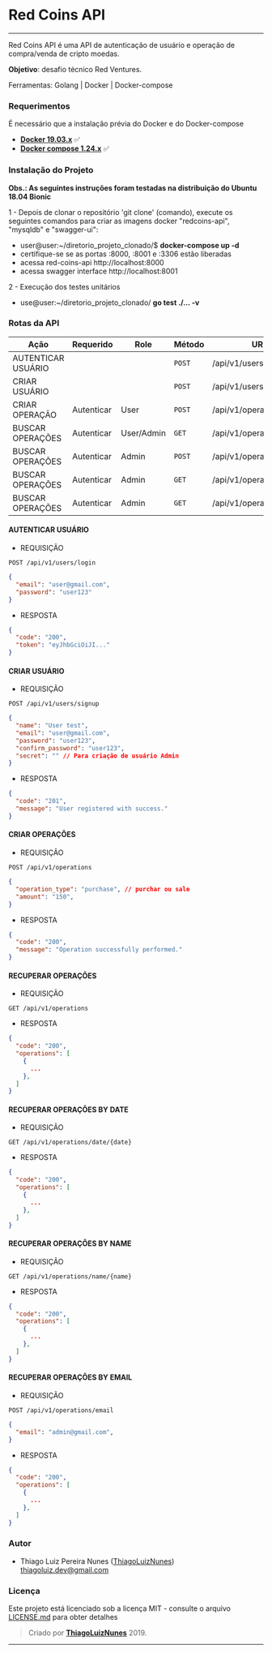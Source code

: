 # Red Coins API

---
Red Coins API é uma API de autenticação de usuário e operação de compra/venda de cripto moedas.

**Objetivo**: desafio técnico Red Ventures.


Ferramentas: Golang | Docker | Docker-compose

### Requerimentos ###

É necessário que a instalação prévia do Docker e do Docker-compose

* **[Docker 19.03.x](https://docs.docker.com)** :white_check_mark:
* **[Docker compose 1.24.x](https://docs.docker.com/compose/)** :white_check_mark:

### Instalação do Projeto ###

**Obs.: As seguintes instruções foram testadas na distribuição do Ubuntu 18.04 Bionic**

1 - Depois de clonar o repositório 'git clone' (comando), execute os seguintes comandos para criar as imagens docker "redcoins-api", "mysqldb" e "swagger-ui":
  - user@user:~/diretorio_projeto_clonado/$ **docker-compose up -d**
  - certifique-se se as portas :8000, :8001 e :3306 estão liberadas
  - acessa red-coins-api http://localhost:8000
  - acessa swagger interface http://localhost:8001

2 - Execução dos testes unitários
  - use@user:~/diretorio_projeto_clonado/ **go test ./... -v**

### Rotas da API ###
|   Ação                   | Requerido  | Role  |  Método  | URL
|   -----------------------|------------| ----- |----------|--------------
|   AUTENTICAR USUÁRIO     |            |       | `POST`   | /api/v1/users/login
|   CRIAR USUÁRIO          |            |       | `POST`   | /api/v1/users/signup
|   CRIAR OPERAÇÃO         | Autenticar | User  | `POST`   | /api/v1/operations
|   BUSCAR OPERAÇÕES       | Autenticar | User/Admin  | `GET  `  | /api/v1/operations
|   BUSCAR OPERAÇÕES       | Autenticar | Admin | `POST`   | /api/v1/operations/email
|   BUSCAR OPERAÇÕES       | Autenticar | Admin | `GET`    | /api/v1/operations/date
|   BUSCAR OPERAÇÕES       | Autenticar | Admin | `GET`    | /api/v1/operations/name

#### AUTENTICAR USUÁRIO ####
* REQUISIÇÃO
```
POST /api/v1/users/login
```
```json
{
  "email": "user@gmail.com",
  "password": "user123"
}
```
* RESPOSTA
```json
{
  "code": "200",
  "token": "eyJhbGciOiJI..."
}
```
#### CRIAR USUÁRIO ####
* REQUISIÇÃO
```
POST /api/v1/users/signup
```
```json
{
  "name": "User test",
  "email": "user@gmail.com",
  "password": "user123",
  "confirm_password": "user123",
  "secret": "" // Para criação de usuário Admin
}
```
* RESPOSTA
```json
{
  "code": "201",
  "message": "User registered with success."
}
```
#### CRIAR OPERAÇÔES ####
* REQUISIÇÃO
```
POST /api/v1/operations
```
```json
{
  "operation_type": "purchase", // purchar ou sale
  "amount": "150",
}
```
* RESPOSTA
```json
{
  "code": "200",
  "message": "Operation successfully performed."
}
```
#### RECUPERAR OPERAÇÔES ####
* REQUISIÇÃO
```
GET /api/v1/operations
```
* RESPOSTA
```json
{
  "code": "200",
  "operations": [
    {
      ...
    },
  ]
}
```
#### RECUPERAR OPERAÇÔES BY DATE ####
* REQUISIÇÃO
```
GET /api/v1/operations/date/{date}
```
* RESPOSTA
```json
{
  "code": "200",
  "operations": [
    {
      ...
    },
  ]
}
```
#### RECUPERAR OPERAÇÔES BY NAME ####
* REQUISIÇÃO
```
GET /api/v1/operations/name/{name}
```
* RESPOSTA
```json
{
  "code": "200",
  "operations": [
    {
      ...
    },
  ]
}
```
#### RECUPERAR OPERAÇÔES BY EMAIL ####
* REQUISIÇÃO
```
POST /api/v1/operations/email
```
```json
{
  "email": "admin@gmail.com",
}
```
* RESPOSTA
```json
{
  "code": "200",
  "operations": [
    {
      ...
    },
  ]
}
```

### Autor

* Thiago Luiz Pereira Nunes ([ThiagoLuizNunes](https://github.com/ThiagoLuizNunes)) thiagoluiz.dev@gmail.com

### Licença

Este projeto está licenciado sob a licença MIT - consulte o arquivo [LICENSE.md](LICENSE.md) para obter detalhes

>Criado por **[ThiagoLuizNunes](https://www.linkedin.com/in/thiago-luiz-507483112/)** 2019.

---
